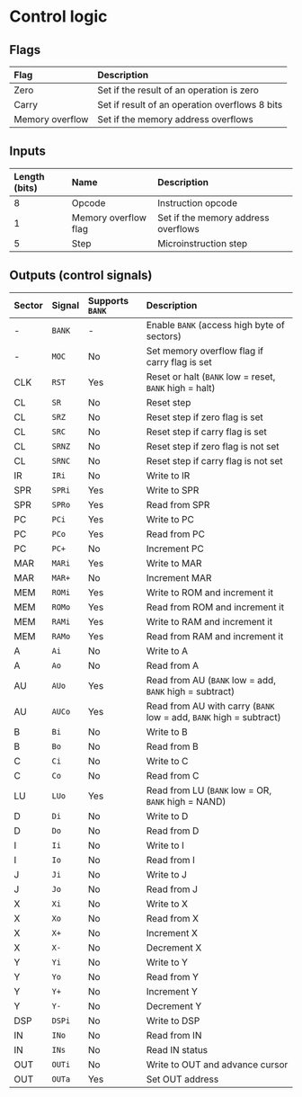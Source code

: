 # Control logic

## Flags

| Flag            | Description                                    |
| :-------------- | :--------------------------------------------- |
| Zero            | Set if the result of an operation is zero      |
| Carry           | Set if result of an operation overflows 8 bits |
| Memory overflow | Set if the memory address overflows            |

## Inputs
| Length (bits) | Name                 | Description                         |
| :------------ | :------------------- | :---------------------------------- |
| 8             | Opcode               | Instruction opcode                  |
| 1             | Memory overflow flag | Set if the memory address overflows |
| 5             | Step                 | Microinstruction step               |

## Outputs (control signals)
| Sector | Signal | Supports `BANK` | Description                                                        |
| :----- | :----- | :-------------- | :----------------------------------------------------------------- |
| -      | `BANK` | -               | Enable `BANK` (access high byte of sectors)                        |
| -      | `MOC`  | No              | Set memory overflow flag if carry flag is set                      |
| CLK    | `RST`  | Yes             | Reset or halt (`BANK` low = reset, `BANK` high = halt)             |
| CL     | `SR`   | No              | Reset step                                                         |
| CL     | `SRZ`  | No              | Reset step if zero flag is set                                     |
| CL     | `SRC`  | No              | Reset step if carry flag is set                                    |
| CL     | `SRNZ` | No              | Reset step if zero flag is not set                                 |
| CL     | `SRNC` | No              | Reset step if carry flag is not set                                |
| IR     | `IRi`  | No              | Write to IR                                                        |
| SPR    | `SPRi` | Yes             | Write to SPR                                                       |
| SPR    | `SPRo` | Yes             | Read from SPR                                                      |
| PC     | `PCi`  | Yes             | Write to PC                                                        |
| PC     | `PCo`  | Yes             | Read from PC                                                       |
| PC     | `PC+`  | No              | Increment PC                                                       |
| MAR    | `MARi` | Yes             | Write to MAR                                                       |
| MAR    | `MAR+` | No              | Increment MAR                                                      |
| MEM    | `ROMi` | Yes             | Write to ROM and increment it                                      |
| MEM    | `ROMo` | Yes             | Read from ROM and increment it                                     |
| MEM    | `RAMi` | Yes             | Write to RAM and increment it                                      |
| MEM    | `RAMo` | Yes             | Read from RAM and increment it                                     |
| A      | `Ai`   | No              | Write to A                                                         |
| A      | `Ao`   | No              | Read from A                                                        |
| AU     | `AUo`  | Yes             | Read from AU (`BANK` low = add, `BANK` high = subtract)            |
| AU     | `AUCo` | Yes             | Read from AU with carry (`BANK` low = add, `BANK` high = subtract) |
| B      | `Bi`   | No              | Write to B                                                         |
| B      | `Bo`   | No              | Read from B                                                        |
| C      | `Ci`   | No              | Write to C                                                         |
| C      | `Co`   | No              | Read from C                                                        |
| LU     | `LUo`  | Yes             | Read from LU (`BANK` low = OR, `BANK` high = NAND)                 |
| D      | `Di`   | No              | Write to D                                                         |
| D      | `Do`   | No              | Read from D                                                        |
| I      | `Ii`   | No              | Write to I                                                         |
| I      | `Io`   | No              | Read from I                                                        |
| J      | `Ji`   | No              | Write to J                                                         |
| J      | `Jo`   | No              | Read from J                                                        |
| X      | `Xi`   | No              | Write to X                                                         |
| X      | `Xo`   | No              | Read from X                                                        |
| X      | `X+`   | No              | Increment X                                                        |
| X      | `X-`   | No              | Decrement X                                                        |
| Y      | `Yi`   | No              | Write to Y                                                         |
| Y      | `Yo`   | No              | Read from Y                                                        |
| Y      | `Y+`   | No              | Increment Y                                                        |
| Y      | `Y-`   | No              | Decrement Y                                                        |
| DSP    | `DSPi` | No              | Write to DSP                                                       |
| IN     | `INo`  | No              | Read from IN                                                       |
| IN     | `INs`  | No              | Read IN status                                                     |
| OUT    | `OUTi` | No              | Write to OUT and advance cursor                                    |
| OUT    | `OUTa` | Yes             | Set OUT address                                                    |
